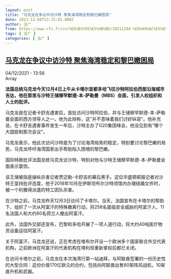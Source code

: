 ```yaml
---
layout: post
title: "马克龙在争议中访沙特 聚焦海湾稳定和黎巴嫩困局"
date: 2021-12-04T13:15:01.000Z
author: 法广
from: https://www.rfi.fr/cn/%E6%B3%95%E5%9B%BD/20211204-%E9%A9%AC%E5%85%8B%E9%BE%99%E5%9C%A8%E4%BA%89%E8%AE%AE%E4%B8%AD%E8%AE%BF%E6%B2%99%E7%89%B9-%E8%81%9A%E7%84%A6%E6%B5%B7%E6%B9%BE%E7%A8%B3%E5%AE%9A%E5%92%8C%E9%BB%8E%E5%B7%B4%E5%AB%A9%E5%9B%B0%E5%B1%80
tags: [ 法广 ]
categories: [ 法广 ]
---
```

<!--1638623701000-->
[马克龙在争议中访沙特 聚焦海湾稳定和黎巴嫩困局](https://www.rfi.fr/cn/%E6%B3%95%E5%9B%BD/20211204-%E9%A9%AC%E5%85%8B%E9%BE%99%E5%9C%A8%E4%BA%89%E8%AE%AE%E4%B8%AD%E8%AE%BF%E6%B2%99%E7%89%B9-%E8%81%9A%E7%84%A6%E6%B5%B7%E6%B9%BE%E7%A8%B3%E5%AE%9A%E5%92%8C%E9%BB%8E%E5%B7%B4%E5%AB%A9%E5%9B%B0%E5%B1%80)
------

<div>
<div>04/12/2021 - 13:56</div>Array<p><strong>                    法国总统马克龙今天12月4日上午从卡塔尔首都多哈飞往沙特阿拉伯西部沿海城市吉达，他在那里与沙特王储穆罕默德-本-萨勒曼（MBS）会面，引发人权组织和人士的批评。                </strong></p><div >                    <p>马克龙是在记者卡舒吉遇害后，首批访问沙特阿拉伯，并与王储穆罕默德-本-萨勒曼会面的西方领导人之一。他为此辩称，这"并不意味着我们讨好纵容"。他补充说，在卡舒吉遇害事件发生一年后，沙特主办了G20集团峰会，他没见到有“哪个大国抵制那次会议"。</p><p>马克龙表示，他此次访问沙特是为了讨论海湾局势的稳定，特别要讨论黎巴嫩的局势。马克龙呼吁海湾国家出手帮助陷入困境的黎巴嫩。</p><p>国际特赦批评法国总统马克龙访沙特，特别对他与沙特王储穆罕默德-本-萨勒曼会面表示震惊。</p><p>该王储被指是操纵杀害记者贾迈勒-卡舒吉的幕后黑手。这位华盛顿邮报记者对沙特王室持批评态度，他于2018年10月在伊斯坦布尔沙特领馆内办理结婚文件时，被一个利雅得派遣的特工团队杀害。</p><p>在沙特之前，马克龙昨天12月3日访问了卡塔尔。当天，法国宣布在卡塔尔的帮助下，组织了一次从阿富汗的特殊撤离行动，将258名面临安全威胁的阿富汗人、11名法国人和大约60名荷兰人撤出阿富汗。</p><p>此外，法国外交部还宣布，巴黎和多哈开展了一项人道行动，将大约40吨医疗物资设备运往阿富汗。</p><p>关于阿富汗，马克龙还说，正在考虑在喀布尔开设一个欧洲多个国家联合外交代表机构，之前欧洲在阿富汗的代表机构在塔利班重新掌权后都已关闭。</p><p>在访问卡塔尔之前，马克龙在本次海湾行第一站迪拜，与阿联酋签署的一份历史性的大型合同：这份价值170亿欧元的合约，包括向阿联酋出售80架阵风战机，10架直升机和武器。 </p>                                            <div data-selfpromo-newsletter>    </div>    <div data-selfpromo-app>    </div>                </div>
</div>
